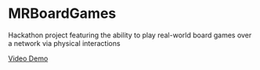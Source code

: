 # MRBoardGames
Hackathon project featuring the ability to play real-world board games over a network via physical interactions

[Video Demo](https://www.dropbox.com/s/2zs19aa808bvuit/demo-no-sound.m4v?dl=0)
